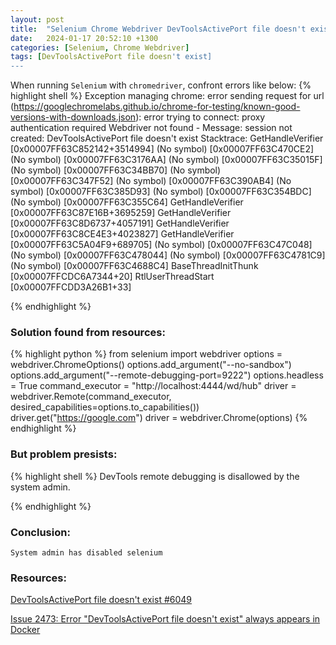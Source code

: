 ```yaml
---
layout: post
title:  "Selenium Chrome Webdriver DevToolsActivePort file doesn't exist error"
date:   2024-01-17 20:52:10 +1300
categories: [Selenium, Chrome Webdriver]
tags: [DevToolsActivePort file doesn't exist]
---
```

When running `Selenium` with `chromedriver`, confront errors like below:
{% highlight shell %}
Exception managing chrome: error sending request for url (https://googlechromelabs.github.io/chrome-for-testing/known-good-versions-with-downloads.json): error trying to connect: proxy authentication required
Webdriver not found - Message: session not created: DevToolsActivePort file doesn't exist
Stacktrace:
GetHandleVerifier [0x00007FF63C852142+3514994]
(No symbol) [0x00007FF63C470CE2]
(No symbol) [0x00007FF63C3176AA]
(No symbol) [0x00007FF63C35015F]
(No symbol) [0x00007FF63C34BB70]
(No symbol) [0x00007FF63C347F52]
(No symbol) [0x00007FF63C390AB4]
(No symbol) [0x00007FF63C385D93]
(No symbol) [0x00007FF63C354BDC]
(No symbol) [0x00007FF63C355C64]
GetHandleVerifier [0x00007FF63C87E16B+3695259]
GetHandleVerifier [0x00007FF63C8D6737+4057191]
GetHandleVerifier [0x00007FF63C8CE4E3+4023827]
GetHandleVerifier [0x00007FF63C5A04F9+689705]
(No symbol) [0x00007FF63C47C048]
(No symbol) [0x00007FF63C478044]
(No symbol) [0x00007FF63C4781C9]
(No symbol) [0x00007FF63C4688C4]
BaseThreadInitThunk [0x00007FFCDC6A7344+20]
RtlUserThreadStart [0x00007FFCDD3A26B1+33]

{% endhighlight %}

### Solution found from resources:

{% highlight python %}
from selenium import webdriver
options = webdriver.ChromeOptions()
options.add_argument("--no-sandbox")
options.add_argument("--remote-debugging-port=9222")
options.headless = True
command_executor = "http://localhost:4444/wd/hub"
driver = webdriver.Remote(command_executor, desired_capabilities=options.to_capabilities())
driver.get("https://google.com")
driver = webdriver.Chrome(options)
{% endhighlight %}



### But problem presists:

{% highlight shell %}
DevTools remote debugging is disallowed by the system admin.

{% endhighlight %}

### Conclusion:

`System admin has disabled selenium`

### Resources:

[DevToolsActivePort file doesn't exist #6049][DevToolsActivePort file doesn't exist #6049]

[Issue 2473: Error "DevToolsActivePort file doesn't exist" always appears in Docker][Issue 2473: Error "DevToolsActivePort file doesn't exist" always appears in Docker]


[DevToolsActivePort file doesn't exist #6049]: https://github.com/SeleniumHQ/selenium/issues/6049
[Issue 2473: Error "DevToolsActivePort file doesn't exist" always appears in Docker]: https://bugs.chromium.org/p/chromedriver/issues/detail?id=2473